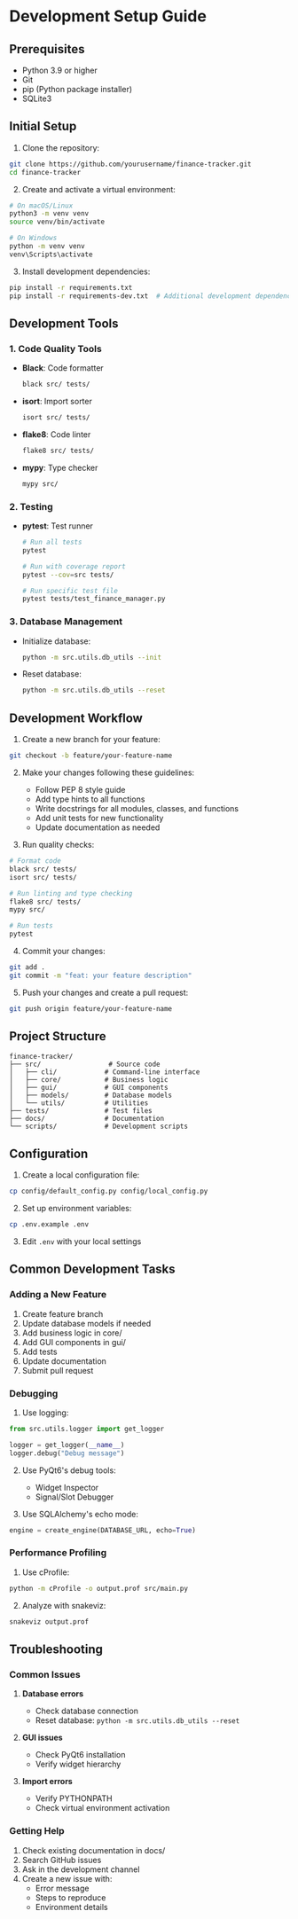 # Development Setup Guide

## Prerequisites

- Python 3.9 or higher
- Git
- pip (Python package installer)
- SQLite3

## Initial Setup

1. Clone the repository:
```bash
git clone https://github.com/yourusername/finance-tracker.git
cd finance-tracker
```

2. Create and activate a virtual environment:
```bash
# On macOS/Linux
python3 -m venv venv
source venv/bin/activate

# On Windows
python -m venv venv
venv\Scripts\activate
```

3. Install development dependencies:
```bash
pip install -r requirements.txt
pip install -r requirements-dev.txt  # Additional development dependencies
```

## Development Tools

### 1. Code Quality Tools

- **Black**: Code formatter
  ```bash
  black src/ tests/
  ```

- **isort**: Import sorter
  ```bash
  isort src/ tests/
  ```

- **flake8**: Code linter
  ```bash
  flake8 src/ tests/
  ```

- **mypy**: Type checker
  ```bash
  mypy src/
  ```

### 2. Testing

- **pytest**: Test runner
  ```bash
  # Run all tests
  pytest

  # Run with coverage report
  pytest --cov=src tests/

  # Run specific test file
  pytest tests/test_finance_manager.py
  ```

### 3. Database Management

- Initialize database:
  ```bash
  python -m src.utils.db_utils --init
  ```

- Reset database:
  ```bash
  python -m src.utils.db_utils --reset
  ```

## Development Workflow

1. Create a new branch for your feature:
```bash
git checkout -b feature/your-feature-name
```

2. Make your changes following these guidelines:
   - Follow PEP 8 style guide
   - Add type hints to all functions
   - Write docstrings for all modules, classes, and functions
   - Add unit tests for new functionality
   - Update documentation as needed

3. Run quality checks:
```bash
# Format code
black src/ tests/
isort src/ tests/

# Run linting and type checking
flake8 src/ tests/
mypy src/

# Run tests
pytest
```

4. Commit your changes:
```bash
git add .
git commit -m "feat: your feature description"
```

5. Push your changes and create a pull request:
```bash
git push origin feature/your-feature-name
```

## Project Structure

```
finance-tracker/
├── src/                 # Source code
│   ├── cli/            # Command-line interface
│   ├── core/           # Business logic
│   ├── gui/            # GUI components
│   ├── models/         # Database models
│   └── utils/          # Utilities
├── tests/              # Test files
├── docs/               # Documentation
└── scripts/            # Development scripts
```

## Configuration

1. Create a local configuration file:
```bash
cp config/default_config.py config/local_config.py
```

2. Set up environment variables:
```bash
cp .env.example .env
```

3. Edit `.env` with your local settings

## Common Development Tasks

### Adding a New Feature

1. Create feature branch
2. Update database models if needed
3. Add business logic in core/
4. Add GUI components in gui/
5. Add tests
6. Update documentation
7. Submit pull request

### Debugging

1. Use logging:
```python
from src.utils.logger import get_logger

logger = get_logger(__name__)
logger.debug("Debug message")
```

2. Use PyQt6's debug tools:
   - Widget Inspector
   - Signal/Slot Debugger

3. Use SQLAlchemy's echo mode:
```python
engine = create_engine(DATABASE_URL, echo=True)
```

### Performance Profiling

1. Use cProfile:
```bash
python -m cProfile -o output.prof src/main.py
```

2. Analyze with snakeviz:
```bash
snakeviz output.prof
```

## Troubleshooting

### Common Issues

1. **Database errors**
   - Check database connection
   - Reset database: `python -m src.utils.db_utils --reset`

2. **GUI issues**
   - Check PyQt6 installation
   - Verify widget hierarchy

3. **Import errors**
   - Verify PYTHONPATH
   - Check virtual environment activation

### Getting Help

1. Check existing documentation in docs/
2. Search GitHub issues
3. Ask in the development channel
4. Create a new issue with:
   - Error message
   - Steps to reproduce
   - Environment details
